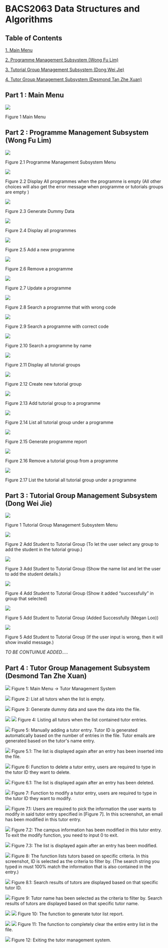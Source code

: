 # BACS2063 Data Structures and Algorithms

## Table of Contents

[1. Main Menu](#part-1--main-menu)

[2. Programme Management Subsystem (Wong Fu Lim)](#part-2--programme-management-subsystem-wong-fu-lim)

[3. Tutorial Group Management Subsystem (Dong Wei Jie)](#part-3--tutorial-group-management-subsystem-dong-wei-jie)

[4. Tutor Group Management Subsystem (Desmond Tan Zhe Xuan)](#part-4--tutor-group-management-subsystem-desmond-tan-zhe-xuan)

## Part 1 : Main Menu

![](img/Image00.png)

Figure 1 Main Menu

## Part 2 : Programme Management Subsystem (Wong Fu Lim)

![](img/Image01.png)

Figure 2.1 Programme Management Subsystem Menu

![](img/Image02.png)

Figure 2.2 Display All programmes when the programme is empty (All other choices will also get the error message when programme or tutorials groups are empty )

![](img/Image03.png)

Figure 2.3 Generate Dummy Data

![](img/Image04.png)

Figure 2.4 Display all programmes

![](img/Image05.png)

Figure 2.5 Add a new programme

![](img/Image06.png)

Figure 2.6 Remove a programme

![](img/Image07.png)

Figure 2.7 Update a programme

![](img/Image08.png)

Figure 2.8 Search a programme that with wrong code

![](img/Image09.png)

Figure 2.9 Search a programme with correct code

![](img/Image10.png)

Figure 2.10 Search a programme by name

![](img/Image11.png)

Figure 2.11 Display all tutorial groups

![](img/Image12.png)

Figure 2.12 Create new tutorial group

![](img/Image13.png)

Figure 2.13 Add tutorial group to a programme

![](img/Image14.png)

Figure 2.14 List all tutorial group under a programme

![](img/Image15.png)

Figure 2.15 Generate programme report

![](img/Image16.png)

Figure 2.16 Remove a tutorial group from a programme

![](img/Image17.png)

Figure 2.17 List the tutorial all tutorial group under a programme

## Part 3 : Tutorial Group Management Subsystem (Dong Wei Jie)

![](img(wj)/1.png)

Figure 1 Tutorial Group Management Subsystem Menu

![](img(wj)/2.png)

Figure 2 Add Student to Tutorial Group (To let the user select any group to add the student in the tutorial group.)

![](img(wj)/3.png)

Figure 3 Add Student to Tutorial Group (Show the name list and let the user to add the student details.)

![](img(wj)/20.png)

Figure 4 Add Student to Tutorial Group (Show it added “successfully” in group that selected)

![](img(wj)/5.png)

Figure 5 Add Student to Tutorial Group (Added Successfully (Megan Loo))

![](img(wj)/21.png)

Figure 5 Add Student to Tutorial Group (If the user input is wrong, then it will show invalid message.)


*TO BE CONTUINUE ADDED.....*


## Part 4 : Tutor Group Management Subsystem (Desmond Tan Zhe Xuan)

![](img_des/Capture.png)
Figure 1: Main Menu -> Tutor Management System

![](img_des/Capture2.png)
Figure 2: List all tutors when the list is empty.

![](img_des/Capture3.png)
Figure 3: Generate dummy data and save the data into the file.

![](img_des/Capture4.png)
![](img_des/Capture4_1.png)
Figure 4: Listing all tutors when the list contained tutor entries.

![](img_des/Capture5.png)
Figure 5: Manually adding a tutor entry. Tutor ID is generated automatically based on the number of entries in the file. Tutor emails are generated based on the tutor's name entry.

![](img_des/Capture5_1.png)
Figure 5.1: The list is displayed again after an entry has been inserted into the file.

![](img_des/Capture6.png)
Figure 6: Function to delete a tutor entry, users are required to type in the tutor ID they want to delete.

![](img_des/Capture6_1.png)
Figure 6.1: The list is displayed again after an entry has been deleted.

![](img_des/Capture7.png)
Figure 7: Function to modify a tutor entry, users are required to type in the tutor ID they want to modify.

![](img_des/Capture7_1.png)
Figure 7.1: Users are required to pick the information the user wants to modify in said tutor entry specified in [Figure 7]. In this screenshot, an email has been modified in this tutor entry.

![](img_des/Capture7_2.png)
Figure 7.2: The campus information has been modified in this tutor entry. To exit the modify function, you need to input 0 to exit.

![](img_des/Capture7_3.png)
Figure 7.3: The list is displayed again after an entry has been modified.

![](img_des/Capture8.png)
Figure 8: The function lists tutors based on specific criteria. In this screenshot, ID is selected as the criteria to filter by. (The search string you typed in must 100% match the information that is also contained in the entry.)

![](img_des/Capture8_1.png)
Figure 8.1: Search results of tutors are displayed based on that specific tutor ID.

![](img_des/Capture9.png)
Figure 9: Tutor name has been selected as the criteria to filter by. Search results of tutors are displayed based on that specific tutor name.

![](img_des/Capture17.png)
![](img_des/Capture17_1.png)
Figure 10: The function to generate tutor list report.

![](img_des/Capture18.png)
![](img_des/Capture18_1.png)
Figure 11: The function to completely clear the entire entry list in the file.

![](img_des/Capture19.png)
Figure 12: Exiting the tutor management system.
